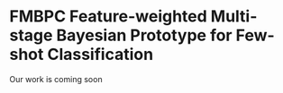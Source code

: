 # FMBPC Feature-weighted Multi-stage Bayesian Prototype for Few-shot Classification
Our work is coming soon
